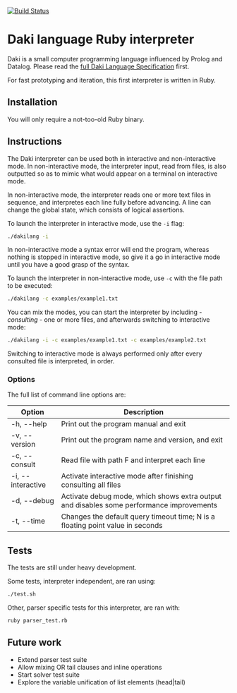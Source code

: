 [![Build Status](https://travis-ci.org/gonmf/dakilang.svg?branch=master)](https://travis-ci.org/gonmf/dakilang)

# Daki language Ruby interpreter

Daki is a small computer programming language influenced by Prolog and Datalog. Please read the [full Daki Language Specification](https://macro.win/dakilang/spec_0.html) first.

For fast prototyping and iteration, this first interpreter is written in Ruby.

## Installation

You will only require a not-too-old Ruby binary.

## Instructions

The Daki interpreter can be used both in interactive and non-interactive mode. In non-interactive mode, the interpreter input, read from files, is also outputted so as to mimic what would appear on a terminal on interactive mode.

In non-interactive mode, the interpreter reads one or more text files in sequence, and interpretes each line fully before advancing. A line can change the global state, which consists of logical assertions.

To launch the interpreter in interactive mode, use the `-i` flag:

```sh
./dakilang -i
```

In non-interactive mode a syntax error will end the program, whereas nothing is stopped in interactive mode, so give it a go in interactive mode until you have a good grasp of the syntax.

To launch the interpreter in non-interactive mode, use `-c` with the file path to be executed:

```sh
./dakilang -c examples/example1.txt
```

You can mix the modes, you can start the interpreter by including - _consulting_ - one or more files, and afterwards switching to interactive mode:

```sh
./dakilang -i -c examples/example1.txt -c examples/example2.txt
```

Switching to interactive mode is always performed only after every consulted file is interpreted, in order.

### Options

The full list of command line options are:

Option | Description
------ | -----------
-h, --help | Print out the program manual and exit
-v, --version | Print out the program name and version, and exit
-c, --consult | Read file with path F and interpret each line
-i, --interactive | Activate interactive mode after finishing consulting all files
-d, --debug | Activate debug mode, which shows extra output and disables some performance improvements
-t, --time | Changes the default query timeout time; N is a floating point value in seconds

## Tests

The tests are still under heavy development.

Some tests, interpreter independent, are ran using:

```bash
./test.sh
```

Other, parser specific tests for this interpreter, are ran with:

```bash
ruby parser_test.rb
```

## Future work

- Extend parser test suite
- Allow mixing OR tail clauses and inline operations
- Start solver test suite
- Explore the variable unification of list elements (head\|tail)
